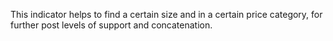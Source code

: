 This indicator helps to find a certain size and in a certain price category, for further post levels of support and concatenation.
